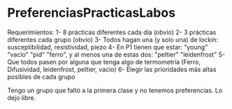 # PreferenciasPracticasLabos

Requerimientos: 
1- 8 prácticas diferentes cada día (obvio)
2- 3 prácticas diferentes cada grupo (obvio)
3- Todos hagan una (y solo una) de lockin: susceptibilidad, resistividad, piezo
4- En P1 tienen que estar: "young" "vacio" "pid" "ferro", y al menos una de estas dos: "peltier" "leidenfrost"
5- Que todos pasen por alguna que tenga algo de termometría (Ferro, Difusividad, leidenfrost, peltier, vacio)
6- Elegir las prioridades más altas posibles de cada grupo

Tengo un grupo que faltó a la primera clase y no tenemos preferencias. Lo dejo libre. 